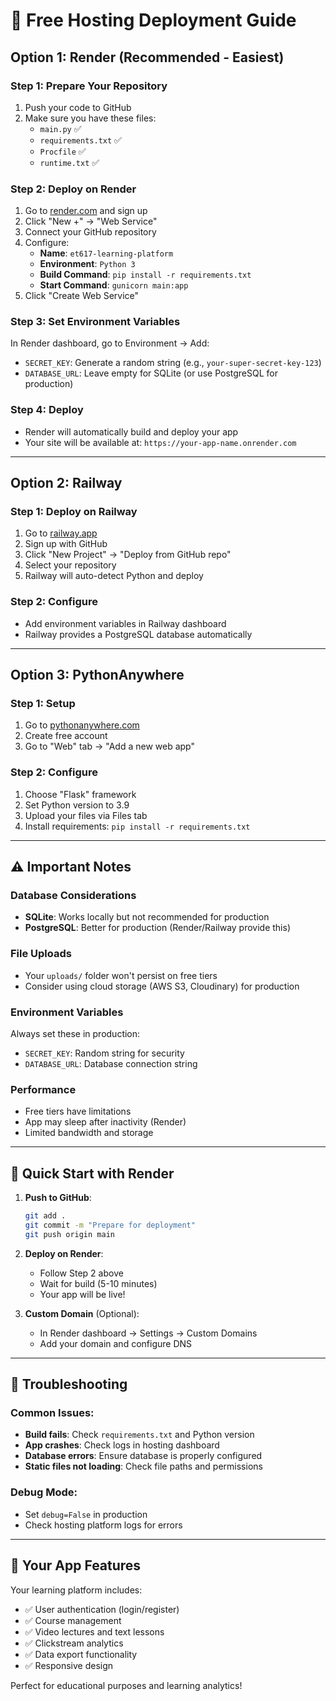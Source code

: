 # 🚀 Free Hosting Deployment Guide

## Option 1: Render (Recommended - Easiest)

### Step 1: Prepare Your Repository
1. Push your code to GitHub
2. Make sure you have these files:
   - `main.py` ✅
   - `requirements.txt` ✅
   - `Procfile` ✅
   - `runtime.txt` ✅

### Step 2: Deploy on Render
1. Go to [render.com](https://render.com) and sign up
2. Click "New +" → "Web Service"
3. Connect your GitHub repository
4. Configure:
   - **Name**: `et617-learning-platform`
   - **Environment**: `Python 3`
   - **Build Command**: `pip install -r requirements.txt`
   - **Start Command**: `gunicorn main:app`
5. Click "Create Web Service"

### Step 3: Set Environment Variables
In Render dashboard, go to Environment → Add:
- `SECRET_KEY`: Generate a random string (e.g., `your-super-secret-key-123`)
- `DATABASE_URL`: Leave empty for SQLite (or use PostgreSQL for production)

### Step 4: Deploy
- Render will automatically build and deploy your app
- Your site will be available at: `https://your-app-name.onrender.com`

---

## Option 2: Railway

### Step 1: Deploy on Railway
1. Go to [railway.app](https://railway.app)
2. Sign up with GitHub
3. Click "New Project" → "Deploy from GitHub repo"
4. Select your repository
5. Railway will auto-detect Python and deploy

### Step 2: Configure
- Add environment variables in Railway dashboard
- Railway provides a PostgreSQL database automatically

---

## Option 3: PythonAnywhere

### Step 1: Setup
1. Go to [pythonanywhere.com](https://pythonanywhere.com)
2. Create free account
3. Go to "Web" tab → "Add a new web app"

### Step 2: Configure
1. Choose "Flask" framework
2. Set Python version to 3.9
3. Upload your files via Files tab
4. Install requirements: `pip install -r requirements.txt`

---

## ⚠️ Important Notes

### Database Considerations
- **SQLite**: Works locally but not recommended for production
- **PostgreSQL**: Better for production (Render/Railway provide this)

### File Uploads
- Your `uploads/` folder won't persist on free tiers
- Consider using cloud storage (AWS S3, Cloudinary) for production

### Environment Variables
Always set these in production:
- `SECRET_KEY`: Random string for security
- `DATABASE_URL`: Database connection string

### Performance
- Free tiers have limitations
- App may sleep after inactivity (Render)
- Limited bandwidth and storage

---

## 🎯 Quick Start with Render

1. **Push to GitHub**:
   ```bash
   git add .
   git commit -m "Prepare for deployment"
   git push origin main
   ```

2. **Deploy on Render**:
   - Follow Step 2 above
   - Wait for build (5-10 minutes)
   - Your app will be live!

3. **Custom Domain** (Optional):
   - In Render dashboard → Settings → Custom Domains
   - Add your domain and configure DNS

---

## 🔧 Troubleshooting

### Common Issues:
- **Build fails**: Check `requirements.txt` and Python version
- **App crashes**: Check logs in hosting dashboard
- **Database errors**: Ensure database is properly configured
- **Static files not loading**: Check file paths and permissions

### Debug Mode:
- Set `debug=False` in production
- Check hosting platform logs for errors

---

## 📱 Your App Features
Your learning platform includes:
- ✅ User authentication (login/register)
- ✅ Course management
- ✅ Video lectures and text lessons
- ✅ Clickstream analytics
- ✅ Data export functionality
- ✅ Responsive design

Perfect for educational purposes and learning analytics!
